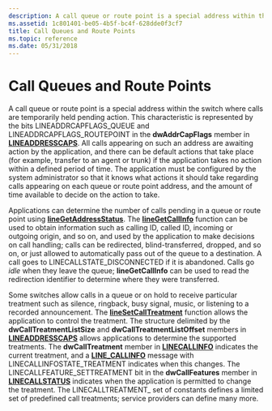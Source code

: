 ```yaml
---
description: A call queue or route point is a special address within the switch where calls are temporarily held pending action.
ms.assetid: 1c801401-be05-4b5f-bc4f-628dde0f3cf7
title: Call Queues and Route Points
ms.topic: reference
ms.date: 05/31/2018
---
```


# Call Queues and Route Points

A call queue or route point is a special address within the switch where calls are temporarily held pending action. This characteristic is represented by the bits LINEADDRCAPFLAGS\_QUEUE and LINEADDRCAPFLAGS\_ROUTEPOINT in the **dwAddrCapFlags** member in [**LINEADDRESSCAPS**](/windows/desktop/api/Tapi/ns-tapi-lineaddresscaps). All calls appearing on such an address are awaiting action by the application, and there can be default actions that take place (for example, transfer to an agent or trunk) if the application takes no action within a defined period of time. The application must be configured by the system administrator so that it knows what actions it should take regarding calls appearing on each queue or route point address, and the amount of time available to decide on the action to take.

Applications can determine the number of calls pending in a queue or route point using [**lineGetAddressStatus**](/windows/desktop/api/Tapi/nf-tapi-linegetaddressstatus). The [**lineGetCallInfo**](/windows/desktop/api/Tapi/nf-tapi-linegetcallinfo) function can be used to obtain information such as calling ID, called ID, incoming or outgoing origin, and so on, and used by the application to make decisions on call handling; calls can be redirected, blind-transferred, dropped, and so on, or just allowed to automatically pass out of the queue to a destination. A call goes to LINECALLSTATE\_DISCONNECTED if it is abandoned. Calls go *idle* when they leave the queue; **lineGetCallInfo** can be used to read the redirection identifier to determine where they were transferred.

Some switches allow calls in a queue or on hold to receive particular treatment such as silence, ringback, busy signal, music, or listening to a recorded announcement. The [**lineSetCallTreatment**](/windows/desktop/api/Tapi/nf-tapi-linesetcalltreatment) function allows the application to control the treatment. The structure delimited by the **dwCallTreatmentListSize** and **dwCallTreatmentListOffset** members in [**LINEADDRESSCAPS**](/windows/desktop/api/Tapi/ns-tapi-lineaddresscaps) allows applications to determine the supported treatments. The **dwCallTreatment** member in [**LINECALLINFO**](/windows/desktop/api/Tapi/ns-tapi-linecallinfo) indicates the current treatment, and a [**LINE\_CALLINFO**](line-callinfo.md) message with LINECALLINFOSTATE\_TREATMENT indicates when this changes. The LINECALLFEATURE\_SETTREATMENT bit in the **dwCallFeatures** member in [**LINECALLSTATUS**](/windows/desktop/api/Tapi/ns-tapi-linecallstatus) indicates when the application is permitted to change the treatment. The LINECALLTREATMENT\_ set of constants defines a limited set of predefined call treatments; service providers can define many more.

 

 



